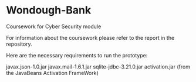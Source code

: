 # Wondough-Bank
Coursework for Cyber Security module

For information about the coursework please refer to the report in the repository.

Here are the necessary requirements to run the prototype:

javax.json-1.0.jar
javax.mail-1.6.1.jar
sqlite-jdbc-3.21.0.jar
activation.jar (from the JavaBeans Activation FrameWork)
